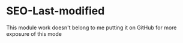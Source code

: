 # SEO-Last-modified
This module work doesn't belong to me putting it on GitHub for more exposure of this mode
